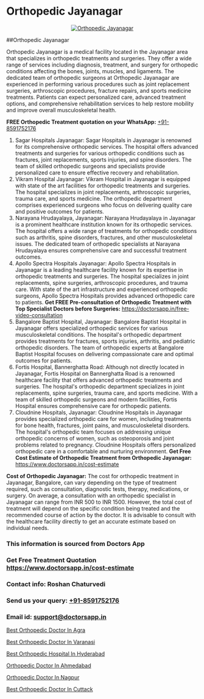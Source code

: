 # Orthopedic Jayanagar

<p align="center">
  <a href="https://doctorsapp.in">
    <img src="https://i.ibb.co/tqM3hNg/sqdqdqsddsa.png" alt="Orthopedic Jayanagar">
  </a>
</p>
##Orthopedic Jayanagar

Orthopedic Jayanagar is a medical facility located in the Jayanagar area that specializes in orthopedic treatments and surgeries. They offer a wide range of services including diagnosis, treatment, and surgery for orthopedic conditions affecting the bones, joints, muscles, and ligaments. The dedicated team of orthopedic surgeons at Orthopedic Jayanagar are experienced in performing various procedures such as joint replacement surgeries, arthroscopic procedures, fracture repairs, and sports medicine treatments. Patients can expect personalized care, advanced treatment options, and comprehensive rehabilitation services to help restore mobility and improve overall musculoskeletal health.

**FREE Orthopedic Treatment quotation on your WhatsApp:**  [+91-8591752176](https://api.whatsapp.com/send?phone=8591752176)

1) Sagar Hospitals Jayanagar:
Sagar Hospitals in Jayanagar is renowned for its comprehensive orthopedic services. The hospital offers advanced treatments and surgeries for various orthopedic conditions such as fractures, joint replacements, sports injuries, and spine disorders. The team of skilled orthopedic surgeons and specialists provide personalized care to ensure effective recovery and rehabilitation.
2) Vikram Hospital Jayanagar:
Vikram Hospital in Jayanagar is equipped with state of the art facilities for orthopedic treatments and surgeries. The hospital specializes in joint replacements, arthroscopic surgeries, trauma care, and sports medicine. The orthopedic department comprises experienced surgeons who focus on delivering quality care and positive outcomes for patients.
3) Narayana Hrudayalaya, Jayanagar:
Narayana Hrudayalaya in Jayanagar is a prominent healthcare institution known for its orthopedic services. The hospital offers a wide range of treatments for orthopedic conditions such as arthritis, spine disorders, fractures, and other musculoskeletal issues. The dedicated team of orthopedic specialists at Narayana Hrudayalaya ensures comprehensive care and successful treatment outcomes.
4) Apollo Spectra Hospitals Jayanagar:
Apollo Spectra Hospitals in Jayanagar is a leading healthcare facility known for its expertise in orthopedic treatments and surgeries. The hospital specializes in joint replacements, spine surgeries, arthroscopic procedures, and trauma care. With state of the art infrastructure and experienced orthopedic surgeons, Apollo Spectra Hospitals provides advanced orthopedic care to patients.
**Get FREE Pre-consultation of Orthopedic Treatment with Top Specialist Doctors before Surgeries:** https://doctorsapp.in/free-video-consultation
5) Bangalore Baptist Hospital, Jayanagar:
Bangalore Baptist Hospital in Jayanagar offers specialized orthopedic services for various musculoskeletal conditions. The hospital's orthopedic department provides treatments for fractures, sports injuries, arthritis, and pediatric orthopedic disorders. The team of orthopedic experts at Bangalore Baptist Hospital focuses on delivering compassionate care and optimal outcomes for patients.
6) Fortis Hospital, Bannerghatta Road:
Although not directly located in Jayanagar, Fortis Hospital on Bannerghatta Road is a renowned healthcare facility that offers advanced orthopedic treatments and surgeries. The hospital's orthopedic department specializes in joint replacements, spine surgeries, trauma care, and sports medicine. With a team of skilled orthopedic surgeons and modern facilities, Fortis Hospital ensures comprehensive care for orthopedic patients.
7) Cloudnine Hospitals, Jayanagar:
Cloudnine Hospitals in Jayanagar provides specialized orthopedic care for women, including treatments for bone health, fractures, joint pains, and musculoskeletal disorders. The hospital's orthopedic team focuses on addressing unique orthopedic concerns of women, such as osteoporosis and joint problems related to pregnancy. Cloudnine Hospitals offers personalized orthopedic care in a comfortable and nurturing environment.
**Get Free Cost Estimate of Orthopedic Treatment from Orthopedic Jayanagar:** https://www.doctorsapp.in/cost-estimate

**Cost of Orthopedic Jayanagar:**
The cost for orthopedic treatment in Jayanagar, Bangalore, can vary depending on the type of treatment required, such as consultation, diagnostic tests, therapy, medications, or surgery. On average, a consultation with an orthopedic specialist in Jayanagar can range from INR 500 to INR 1500. However, the total cost of treatment will depend on the specific condition being treated and the recommended course of action by the doctor. It is advisable to consult with the healthcare facility directly to get an accurate estimate based on individual needs.

### This information is sourced from Doctors App 
### Get Free Treatment Quotation https://www.doctorsapp.in/cost-estimate
### Contact info: Roshan Chaturvedi 
### Send us your query: [+91-8591752176](https://api.whatsapp.com/send?phone=8591752176) 
### Email id: support@doctorsapp.in

[Best Orthopedic Doctor In Agra](https://www.linkedin.com/pulse/best-orthopedic-doctor-agra-doctorsapp-dhaka-gn7ve?trackingId=rSK9G4KQT7%2FIKO4KLmXMfw%3D%3D&lipi=urn%3Ali%3Apage%3Ad_flagship3_company_admin%3Bo%2BosOGJBSO63YocmsfjAZA%3D%3D)

[Best Orthopedic Doctor In Varanasi](https://www.linkedin.com/pulse/best-orthopedic-doctor-varanasi-doctorsapp-rajshahi-dpxoe?trackingId=sfw9twFT8mOLIrpdAiTZCQ%3D%3D&lipi=urn%3Ali%3Apage%3Ad_flagship3_company_admin%3BtGKQvLKET%2FOkWlJl4W0MBA%3D%3D)

[Best Orthopedic Hospital In Hyderabad](https://medium.com/@vimalrana22/best-orthopedic-hospital-in-hyderabad-e7492a968a31)

[Orthopedic Doctor In Ahmedabad](https://medium.com/@vimalrana22/orthopedic-doctor-in-ahmedabad-180e68c3f3f8)

[Orthopedic Doctor In Nagpur](https://justacademyin.github.io/justacademy/orthopedic-doctor-in-nagpur)

[Best Orthopedic Doctor In Cuttack](https://doctors-apps.github.io/doctorsapp/best-orthopedic-doctor-in-cuttack)

